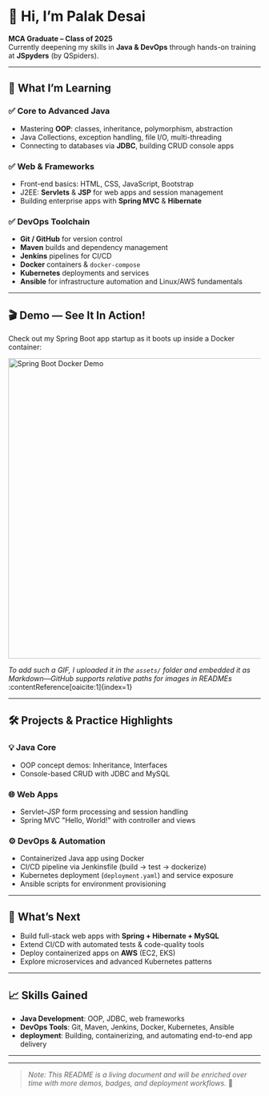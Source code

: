 # 👋 Hi, I’m Palak Desai  
**MCA Graduate – Class of 2025**  
Currently deepening my skills in **Java & DevOps** through hands-on training at **JSpyders** (by QSpiders).

---

## 🎯 What I’m Learning

### ✅ Core to Advanced Java
- Mastering **OOP**: classes, inheritance, polymorphism, abstraction  
- Java Collections, exception handling, file I/O, multi-threading  
- Connecting to databases via **JDBC**, building CRUD console apps

### ✅ Web & Frameworks
- Front-end basics: HTML, CSS, JavaScript, Bootstrap  
- J2EE: **Servlets** & **JSP** for web apps and session management  
- Building enterprise apps with **Spring MVC** & **Hibernate**

### ✅ DevOps Toolchain
- **Git / GitHub** for version control  
- **Maven** builds and dependency management  
- **Jenkins** pipelines for CI/CD  
- **Docker** containers & `docker-compose`  
- **Kubernetes** deployments and services  
- **Ansible** for infrastructure automation and Linux/AWS fundamentals

---

## 🎬 Demo — See It In Action!

Check out my Spring Boot app startup as it boots up inside a Docker container:

<img src="./assets/demo.gif" alt="Spring Boot Docker Demo" width="600px" />

*To add such a GIF, I uploaded it in the `assets/` folder and embedded it as Markdown—GitHub supports relative paths for images in READMEs* :contentReference[oaicite:1]{index=1}

---

## 🛠️ Projects & Practice Highlights

### 💡 Java Core
- OOP concept demos: Inheritance, Interfaces  
- Console-based CRUD with JDBC and MySQL

### 🌐 Web Apps
- Servlet–JSP form processing and session handling  
- Spring MVC "Hello, World!" with controller and views

### ⚙️ DevOps & Automation
- Containerized Java app using Docker  
- CI/CD pipeline via Jenkinsfile (build → test → dockerize)  
- Kubernetes deployment (`deployment.yaml`) and service exposure  
- Ansible scripts for environment provisioning

---

## 🚀 What’s Next
- Build full-stack web apps with **Spring + Hibernate + MySQL**  
- Extend CI/CD with automated tests & code-quality tools  
- Deploy containerized apps on **AWS** (EC2, EKS)  
- Explore microservices and advanced Kubernetes patterns

---

## 📈 Skills Gained
- **Java Development**: OOP, JDBC, web frameworks  
- **DevOps Tools**: Git, Maven, Jenkins, Docker, Kubernetes, Ansible  
- **deployment**: Building, containerizing, and automating end-to-end app delivery

---

 

---

> *Note: This README is a living document and will be enriched over time with more demos, badges, and deployment workflows.* 🚀
